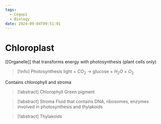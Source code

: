 ```yaml
---
tags:
  - Cegep1
  - Biology
date: 2024-09-04T09:51:01
---
```


# Chloroplast

[[Organelle]] that transforms energy with photosynthesis (plant cells only)

> [!info] Photosynthesis
> light + $CO_2$ -> glucose + $H_2O$ + $O_2$

Contains chlorophyll and stroma

> [!abstract] Chlorophyll
> Green pigment

> [!abstract] Stroma
> Fluid that contains DNA, ribosomes, enzymes involved in photosynthesis and thylakoids

> [!abstract] Thylakoids
> 